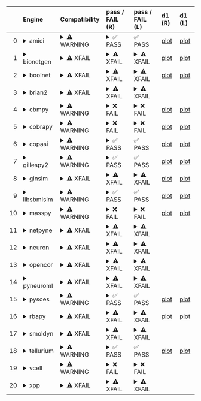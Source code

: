 |    | Engine                                                                                                                                     | Compatibility                                                                                                                                                                                                                                      | pass / FAIL (R)                                                                                                                                                                                                                                                                                                                                                                                                                                                                                                                                                                                                                                                                                                                                                                                                                                                                                                                                                                    | pass / FAIL (L)                                                                                                                                                                                                                                                                                                                                                                                                                                                                                                                                                      | d1 (R)                                                   | d1 (L)                                                  |
|---:|:-------------------------------------------------------------------------------------------------------------------------------------------|:---------------------------------------------------------------------------------------------------------------------------------------------------------------------------------------------------------------------------------------------------|:-----------------------------------------------------------------------------------------------------------------------------------------------------------------------------------------------------------------------------------------------------------------------------------------------------------------------------------------------------------------------------------------------------------------------------------------------------------------------------------------------------------------------------------------------------------------------------------------------------------------------------------------------------------------------------------------------------------------------------------------------------------------------------------------------------------------------------------------------------------------------------------------------------------------------------------------------------------------------------------|:---------------------------------------------------------------------------------------------------------------------------------------------------------------------------------------------------------------------------------------------------------------------------------------------------------------------------------------------------------------------------------------------------------------------------------------------------------------------------------------------------------------------------------------------------------------------|:---------------------------------------------------------|:--------------------------------------------------------|
|  0 | <details><summary>amici</summary>https://docs.biosimulators.org/Biosimulators_AMICI/<br></details>                                         | <details><summary>&#9888; WARNING</summary>The file extensions of the input files are '('xml', 'xml')'. These may be compatible with amici. ['SBML', 'SED-ML'] are compatible with amici</details>                                                 | <details><summary>&#9989; PASS</summary><a href="https://api.biosimulations.org/runs/6728b677b678b3883bb5de95">view</a><br><a href="https://api.biosimulations.org/results/6728b677b678b3883bb5de95/download">download</a><br><a href="https://api.biosimulations.org/logs/6728b677b678b3883bb5de95?includeOutput=true">logs</a><br><br></details>                                                                                                                                                                                                                                                                                                                                                                                                                                                                                                                                                                                                                                 | &#9989; PASS                                                                                                                                                                                                                                                                                                                                                                                                                                                                                                                                                         | <a href="d1_plots_remote\amici_plot_1.pdf">plot</a>      | <a href="d1_plots_local\amici_plot_1.pdf">plot</a>      |
|  1 | <details><summary>bionetgen</summary>https://docs.biosimulators.org/Biosimulators_BioNetGen/<br></details>                                 | <details><summary>&#9888; XFAIL</summary>EXPECTED FAIL<br><br>The file extensions of the input files are '('xml', 'xml')'. These may be compatible with bionetgen. ['BNGL', 'SED-ML'] are compatible with bionetgen</details>                      | <details><summary>&#9888; XFAIL</summary>EXPECTED FAIL<br><br><a href="https://api.biosimulations.org/runs/6728b67ab678b3883bb5de9b">view</a><br><a href="https://api.biosimulations.org/results/6728b67ab678b3883bb5de9b/download">download</a><br><a href="https://api.biosimulations.org/logs/6728b67ab678b3883bb5de9b?includeOutput=true">logs</a><br><br>ERROR MESSAGE:<br><span style="color:red;">The COMBINE/OMEX did not execute successfully:<br><br>  The SED document did not execute successfully:<br>  <br>    Language for model `model_1` is not supported.<br>      - Model language `urn:sedml:language:sbml` is not supported. Models must be in BNGL format (e.g., `sed:model/@language` must match `^urn:sedml:language:bngl(\.$)` such as `urn:sedml:language:bngl`).<br><br>ERROR TYPE:<br>CombineArchiveExecutionError</details>                                                                                                                           | <details><summary>&#9888; XFAIL</summary>EXPECTED FAIL<br><br>ERROR MESSAGE:<br><span style="color:red;">The COMBINE/OMEX did not execute successfully:<br><br>  The SED document did not execute successfully:<br>  <br>    Language for model `model_1` is not supported.<br>      - Model language `urn:sedml:language:sbml` is not supported. Models must be in BNGL format (e.g., `sed:model/@language` must match `^urn:sedml:language:bngl(\.$)` such as `urn:sedml:language:bngl`).<br><br>ERROR TYPE:<br>CombineArchiveExecutionError</details>             | <a href="d1_plots_remote\bionetgen_plot_1.pdf">plot</a>  | <a href="d1_plots_local\bionetgen_plot_1.pdf">plot</a>  |
|  2 | <details><summary>boolnet</summary>https://docs.biosimulators.org/Biosimulators_BoolNet/<br></details>                                     | <details><summary>&#9888; XFAIL</summary>EXPECTED FAIL<br><br>The file extensions of the input files are '('xml', 'xml')'. These may be compatible with boolnet. ['SBML-qual', 'SED-ML'] are compatible with boolnet</details>                     | <details><summary>&#9888; XFAIL</summary>EXPECTED FAIL<br><br><a href="https://api.biosimulations.org/runs/6728b67c0d09353e8f0f89ae">view</a><br><a href="https://api.biosimulations.org/results/6728b67c0d09353e8f0f89ae/download">download</a><br><a href="https://api.biosimulations.org/logs/6728b67c0d09353e8f0f89ae?includeOutput=true">logs</a><br><br>ERROR MESSAGE:<br><span style="color:red;">The COMBINE/OMEX did not execute successfully:<br><br>  The SED document did not execute successfully:<br>  <br>    Simulation `simulation_1` is invalid.<br>      - Number of points (50) must be equal to the difference between the output end (5.0) and start times (0.0).<br><br>ERROR TYPE:<br>CombineArchiveExecutionError</details>                                                                                                                                                                                                                               | <details><summary>&#9888; XFAIL</summary>EXPECTED FAIL<br><br>ERROR MESSAGE:<br><span style="color:red;">The COMBINE/OMEX did not execute successfully:<br><br>  The SED document did not execute successfully:<br>  <br>    Simulation `simulation_1` is invalid.<br>      - Number of points (50) must be equal to the difference between the output end (5.0) and start times (0.0).<br><br>ERROR TYPE:<br>CombineArchiveExecutionError</details>                                                                                                                 | <a href="d1_plots_remote\boolnet_plot_1.pdf">plot</a>    | <a href="d1_plots_local\boolnet_plot_1.pdf">plot</a>    |
|  3 | <details><summary>brian2</summary>https://docs.biosimulators.org/Biosimulators_pyNeuroML/<br></details>                                    | <details><summary>&#9888; XFAIL</summary>EXPECTED FAIL<br><br>The file extensions of the input files are '('xml', 'xml')'. These may be compatible with brian2. ['NeuroML', 'SED-ML', 'LEMS', 'SED-ML'] are compatible with brian2</details>       | <details><summary>&#9888; XFAIL</summary>EXPECTED FAIL<br><br><a href="https://api.biosimulations.org/runs/6728b679b678b3883bb5de98">view</a><br><a href="https://api.biosimulations.org/results/6728b679b678b3883bb5de98/download">download</a><br><a href="https://api.biosimulations.org/logs/6728b679b678b3883bb5de98?includeOutput=true">logs</a><br><br>ERROR MESSAGE:<br>No module named 'libsbml'<br><br>ERROR TYPE:<br>ModuleNotFoundError</details>                                                                                                                                                                                                                                                                                                                                                                                                                                                                                                                      | <details><summary>&#9888; XFAIL</summary>EXPECTED FAIL<br><br>ERROR MESSAGE:<br>No module named 'libsbml'<br><br>ERROR TYPE:<br>ModuleNotFoundError</details>                                                                                                                                                                                                                                                                                                                                                                                                        |                                                          |                                                         |
|  4 | <details><summary>cbmpy</summary>https://docs.biosimulators.org/Biosimulators_CBMPy/<br></details>                                         | <details><summary>&#9888; WARNING</summary>The file extensions of the input files are '('xml', 'xml')'. These may be compatible with cbmpy. ['SBML', 'SED-ML'] are compatible with cbmpy</details>                                                 | <details><summary>&#10060; FAIL</summary><a href="https://api.biosimulations.org/runs/6728b67eb678b3883bb5de9e">view</a><br><a href="https://api.biosimulations.org/results/6728b67eb678b3883bb5de9e/download">download</a><br><a href="https://api.biosimulations.org/logs/6728b67eb678b3883bb5de9e?includeOutput=true">logs</a><br><br>ERROR MESSAGE:<br><span style="color:red;">The COMBINE/OMEX did not execute successfully:<br><br>  The SED document did not execute successfully:<br>  <br>    UniformTimeCourseSimulation `simulation_1` is not supported.<br>      - Simulation simulation_1 of type `UniformTimeCourseSimulation` is not supported. Simulation must be an instance of one of the following:<br>          - SteadyStateSimulation<br><br>ERROR TYPE:<br>CombineArchiveExecutionError</details>                                                                                                                                                          | <details><summary>&#10060; FAIL</summary>ERROR MESSAGE:<br><span style="color:red;">The COMBINE/OMEX did not execute successfully:<br><br>  The SED document did not execute successfully:<br>  <br>    UniformTimeCourseSimulation `simulation_1` is not supported.<br>      - Simulation simulation_1 of type `UniformTimeCourseSimulation` is not supported. Simulation must be an instance of one of the following:<br>          - SteadyStateSimulation<br><br>ERROR TYPE:<br>CombineArchiveExecutionError</details>                                            | <a href="d1_plots_remote\cbmpy_plot_1.pdf">plot</a>      | <a href="d1_plots_local\cbmpy_plot_1.pdf">plot</a>      |
|  5 | <details><summary>cobrapy</summary>https://docs.biosimulators.org/Biosimulators_COBRApy/<br>Only allows steady state simulations</details> | <details><summary>&#9888; WARNING</summary>The file extensions of the input files are '('xml', 'xml')'. These may be compatible with cobrapy. ['SBML', 'SED-ML'] are compatible with cobrapy</details>                                             | <details><summary>&#10060; FAIL</summary><a href="https://api.biosimulations.org/runs/6728b6805a60072d20f48abc">view</a><br><a href="https://api.biosimulations.org/results/6728b6805a60072d20f48abc/download">download</a><br><a href="https://api.biosimulations.org/logs/6728b6805a60072d20f48abc?includeOutput=true">logs</a><br><br>ERROR MESSAGE:<br><span style="color:red;">The COMBINE/OMEX did not execute successfully:<br><br>  The SED document did not execute successfully:<br>  <br>    UniformTimeCourseSimulation `simulation_1` is not supported.<br>      - Simulation simulation_1 of type `UniformTimeCourseSimulation` is not supported. Simulation must be an instance of one of the following:<br>          - SteadyStateSimulation<br><br>ERROR TYPE:<br>CombineArchiveExecutionError</details>                                                                                                                                                          | <details><summary>&#10060; FAIL</summary>ERROR MESSAGE:<br><span style="color:red;">The COMBINE/OMEX did not execute successfully:<br><br>  The SED document did not execute successfully:<br>  <br>    UniformTimeCourseSimulation `simulation_1` is not supported.<br>      - Simulation simulation_1 of type `UniformTimeCourseSimulation` is not supported. Simulation must be an instance of one of the following:<br>          - SteadyStateSimulation<br><br>ERROR TYPE:<br>CombineArchiveExecutionError</details>                                            | <a href="d1_plots_remote\cobrapy_plot_1.pdf">plot</a>    | <a href="d1_plots_local\cobrapy_plot_1.pdf">plot</a>    |
|  6 | <details><summary>copasi</summary>https://docs.biosimulators.org/Biosimulators_COPASI/<br></details>                                       | <details><summary>&#9888; WARNING</summary>The file extensions of the input files are '('xml', 'xml')'. These may be compatible with copasi. ['SBML', 'SED-ML'] are compatible with copasi</details>                                               | <details><summary>&#9989; PASS</summary><a href="https://api.biosimulations.org/runs/6728b6820d09353e8f0f89b6">view</a><br><a href="https://api.biosimulations.org/results/6728b6820d09353e8f0f89b6/download">download</a><br><a href="https://api.biosimulations.org/logs/6728b6820d09353e8f0f89b6?includeOutput=true">logs</a><br><br></details>                                                                                                                                                                                                                                                                                                                                                                                                                                                                                                                                                                                                                                 | &#9989; PASS                                                                                                                                                                                                                                                                                                                                                                                                                                                                                                                                                         | <a href="d1_plots_remote\copasi_plot_1.pdf">plot</a>     | <a href="d1_plots_local\copasi_plot_1.pdf">plot</a>     |
|  7 | <details><summary>gillespy2</summary>https://docs.biosimulators.org/Biosimulators_GillesPy2/<br></details>                                 | <details><summary>&#9888; WARNING</summary>The file extensions of the input files are '('xml', 'xml')'. These may be compatible with gillespy2. ['SBML', 'SED-ML'] are compatible with gillespy2</details>                                         | <details><summary>&#9989; PASS</summary><a href="https://api.biosimulations.org/runs/6728b6840d09353e8f0f89b9">view</a><br><a href="https://api.biosimulations.org/results/6728b6840d09353e8f0f89b9/download">download</a><br><a href="https://api.biosimulations.org/logs/6728b6840d09353e8f0f89b9?includeOutput=true">logs</a><br><br></details>                                                                                                                                                                                                                                                                                                                                                                                                                                                                                                                                                                                                                                 | &#9989; PASS                                                                                                                                                                                                                                                                                                                                                                                                                                                                                                                                                         | <a href="d1_plots_remote\gillespy2_plot_1.pdf">plot</a>  | <a href="d1_plots_local\gillespy2_plot_1.pdf">plot</a>  |
|  8 | <details><summary>ginsim</summary>https://docs.biosimulators.org/Biosimulators_GINsim/<br></details>                                       | <details><summary>&#9888; XFAIL</summary>EXPECTED FAIL<br><br>The file extensions of the input files are '('xml', 'xml')'. These may be compatible with ginsim. ['SBML-qual', 'SED-ML'] are compatible with ginsim</details>                       | <details><summary>&#9888; XFAIL</summary>EXPECTED FAIL<br><br><a href="https://api.biosimulations.org/runs/6728b6860d09353e8f0f89bd">view</a><br><a href="https://api.biosimulations.org/results/6728b6860d09353e8f0f89bd/download">download</a><br><a href="https://api.biosimulations.org/logs/6728b6860d09353e8f0f89bd?includeOutput=true">logs</a><br><br>ERROR MESSAGE:<br><span style="color:red;">The COMBINE/OMEX did not execute successfully:<br><br>  The SED document did not execute successfully:<br>  <br>    Simulation `simulation_1` is invalid.<br>      - The interval between the output start and time time must be an integer multiple of the number of steps, not `0.1`:<br>          Output start time: 0.0<br>          Output end time: 5.0<br>          Number of steps: 50<br><br>ERROR TYPE:<br>CombineArchiveExecutionError</details>                                                                                                               | <details><summary>&#9888; XFAIL</summary>EXPECTED FAIL<br><br>ERROR MESSAGE:<br><span style="color:red;">The COMBINE/OMEX did not execute successfully:<br><br>  The SED document did not execute successfully:<br>  <br>    Simulation `simulation_1` is invalid.<br>      - The interval between the output start and time time must be an integer multiple of the number of steps, not `0.1`:<br>          Output start time: 0.0<br>          Output end time: 5.0<br>          Number of steps: 50<br><br>ERROR TYPE:<br>CombineArchiveExecutionError</details> | <a href="d1_plots_remote\ginsim_plot_1.pdf">plot</a>     | <a href="d1_plots_local\ginsim_plot_1.pdf">plot</a>     |
|  9 | <details><summary>libsbmlsim</summary>https://docs.biosimulators.org/Biosimulators_LibSBMLSim/<br></details>                               | <details><summary>&#9888; WARNING</summary>The file extensions of the input files are '('xml', 'xml')'. These may be compatible with libsbmlsim. ['SBML', 'SED-ML'] are compatible with libsbmlsim</details>                                       | <details><summary>&#9989; PASS</summary><a href="https://api.biosimulations.org/runs/6728b6885a60072d20f48acb">view</a><br><a href="https://api.biosimulations.org/results/6728b6885a60072d20f48acb/download">download</a><br><a href="https://api.biosimulations.org/logs/6728b6885a60072d20f48acb?includeOutput=true">logs</a><br><br></details>                                                                                                                                                                                                                                                                                                                                                                                                                                                                                                                                                                                                                                 | &#9989; PASS                                                                                                                                                                                                                                                                                                                                                                                                                                                                                                                                                         | <a href="d1_plots_remote\libsbmlsim_plot_1.pdf">plot</a> | <a href="d1_plots_local\libsbmlsim_plot_1.pdf">plot</a> |
| 10 | <details><summary>masspy</summary>https://docs.biosimulators.org/Biosimulators_MASSpy/<br></details>                                       | <details><summary>&#9888; WARNING</summary>The file extensions of the input files are '('xml', 'xml')'. These may be compatible with masspy. ['SBML', 'SED-ML'] are compatible with masspy</details>                                               | <details><summary>&#10060; FAIL</summary><a href="https://api.biosimulations.org/runs/6728b68a0d09353e8f0f89c3">view</a><br><a href="https://api.biosimulations.org/results/6728b68a0d09353e8f0f89c3/download">download</a><br><a href="https://api.biosimulations.org/logs/6728b68a0d09353e8f0f89c3?includeOutput=true">logs</a><br><br>ERROR MESSAGE:<br><span style="color:red;">The COMBINE/OMEX did not execute successfully:<br><br>  The SED document did not execute successfully:<br>  <br>    The following targets are not supported:<br>      - /sbml:sbml/sbml:model/sbml:listOfCompartments/sbml:compartment[@id='compartment']<br>      - /sbml:sbml/sbml:model/sbml:listOfCompartments/sbml:compartment[@id='compartment']<br>    <br>    Only following targets are supported:<br>      - M_S1<br>      - M_S2<br>      - R_reaction1<br>      - S1<br>      - S2<br>      - k1<br>      - reaction1<br><br>ERROR TYPE:<br>CombineArchiveExecutionError</details> | <details><summary>&#10060; FAIL</summary>ERROR MESSAGE:<br><span style="color:red;">The COMBINE/OMEX did not execute successfully:<br><br>  The SED document did not execute successfully:<br>  <br>    Something went wrong reading the SBML model. Most likely the SBML model is not valid. Please check that your model is valid using the `mass.io.sbml.validate_sbml_model` function or via the online validator at http://sbml.org/validator .<br>    	`(model, errors) = validate_sbml_model(filename)`<br>    If the model is valid and cannot be read please open an issue at https://github.com/SBRG/masspy/issues .<br><br>ERROR TYPE:<br>CombineArchiveExecutionError</details>                                                                                                                                                                                                                                                                                                                                                                                                                                                                                                                                                                      | <a href="d1_plots_remote\masspy_plot_1.pdf">plot</a>     | <a href="d1_plots_local\masspy_plot_1.pdf">plot</a>     |
| 11 | <details><summary>netpyne</summary>https://docs.biosimulators.org/Biosimulators_pyNeuroML/<br></details>                                   | <details><summary>&#9888; XFAIL</summary>EXPECTED FAIL<br><br>The file extensions of the input files are '('xml', 'xml')'. These may be compatible with netpyne. ['NeuroML', 'SED-ML', 'LEMS', 'SED-ML'] are compatible with netpyne</details>     | <details><summary>&#9888; XFAIL</summary>EXPECTED FAIL<br><br><a href="https://api.biosimulations.org/runs/6728b68b0d09353e8f0f89d1">view</a><br><a href="https://api.biosimulations.org/results/6728b68b0d09353e8f0f89d1/download">download</a><br><a href="https://api.biosimulations.org/logs/6728b68b0d09353e8f0f89d1?includeOutput=true">logs</a><br><br>ERROR MESSAGE:<br>No module named 'libsbml'<br><br>ERROR TYPE:<br>ModuleNotFoundError</details>                                                                                                                                                                                                                                                                                                                                                                                                                                                                                                                      | <details><summary>&#9888; XFAIL</summary>EXPECTED FAIL<br><br>ERROR MESSAGE:<br>No module named 'libsbml'<br><br>ERROR TYPE:<br>ModuleNotFoundError</details>                                                                                                                                                                                                                                                                                                                                                                                                        |                                                          |                                                         |
| 12 | <details><summary>neuron</summary>https://docs.biosimulators.org/Biosimulators_pyNeuroML/<br></details>                                    | <details><summary>&#9888; XFAIL</summary>EXPECTED FAIL<br><br>The file extensions of the input files are '('xml', 'xml')'. These may be compatible with neuron. ['NeuroML', 'SED-ML', 'LEMS', 'SED-ML'] are compatible with neuron</details>       | <details><summary>&#9888; XFAIL</summary>EXPECTED FAIL<br><br><a href="https://api.biosimulations.org/runs/6728b68db678b3883bb5deb6">view</a><br><a href="https://api.biosimulations.org/results/6728b68db678b3883bb5deb6/download">download</a><br><a href="https://api.biosimulations.org/logs/6728b68db678b3883bb5deb6?includeOutput=true">logs</a><br><br>ERROR MESSAGE:<br>No module named 'libsbml'<br><br>ERROR TYPE:<br>ModuleNotFoundError</details>                                                                                                                                                                                                                                                                                                                                                                                                                                                                                                                      | <details><summary>&#9888; XFAIL</summary>EXPECTED FAIL<br><br>ERROR MESSAGE:<br>No module named 'libsbml'<br><br>ERROR TYPE:<br>ModuleNotFoundError</details>                                                                                                                                                                                                                                                                                                                                                                                                        |                                                          |                                                         |
| 13 | <details><summary>opencor</summary>https://docs.biosimulators.org/Biosimulators_OpenCOR/<br></details>                                     | <details><summary>&#9888; XFAIL</summary>EXPECTED FAIL<br><br>The file extensions of the input files are '('xml', 'xml')'. These may be compatible with opencor. ['CellML', 'SED-ML'] are compatible with opencor</details>                        | <details><summary>&#9888; XFAIL</summary>EXPECTED FAIL<br><br><a href="https://api.biosimulations.org/runs/6728b68f0d09353e8f0f89df">view</a><br><a href="https://api.biosimulations.org/results/6728b68f0d09353e8f0f89df/download">download</a><br><a href="https://api.biosimulations.org/logs/6728b68f0d09353e8f0f89df?includeOutput=true">logs</a><br><br>ERROR MESSAGE:<br>No module named 'libsbml'<br><br>ERROR TYPE:<br>ModuleNotFoundError</details>                                                                                                                                                                                                                                                                                                                                                                                                                                                                                                                      | <details><summary>&#9888; XFAIL</summary>EXPECTED FAIL<br><br>ERROR MESSAGE:<br>No module named 'libsbml'<br><br>ERROR TYPE:<br>ModuleNotFoundError</details>                                                                                                                                                                                                                                                                                                                                                                                                        |                                                          |                                                         |
| 14 | <details><summary>pyneuroml</summary>https://docs.biosimulators.org/Biosimulators_pyNeuroML/<br></details>                                 | <details><summary>&#9888; XFAIL</summary>EXPECTED FAIL<br><br>The file extensions of the input files are '('xml', 'xml')'. These may be compatible with pyneuroml. ['NeuroML', 'SED-ML', 'LEMS', 'SED-ML'] are compatible with pyneuroml</details> | <details><summary>&#9888; XFAIL</summary>EXPECTED FAIL<br><br><a href="https://api.biosimulations.org/runs/6728b6900d09353e8f0f89e3">view</a><br><a href="https://api.biosimulations.org/results/6728b6900d09353e8f0f89e3/download">download</a><br><a href="https://api.biosimulations.org/logs/6728b6900d09353e8f0f89e3?includeOutput=true">logs</a><br><br>ERROR MESSAGE:<br>No module named 'libsbml'<br><br>ERROR TYPE:<br>ModuleNotFoundError</details>                                                                                                                                                                                                                                                                                                                                                                                                                                                                                                                      | <details><summary>&#9888; XFAIL</summary>EXPECTED FAIL<br><br>ERROR MESSAGE:<br>No module named 'libsbml'<br><br>ERROR TYPE:<br>ModuleNotFoundError</details>                                                                                                                                                                                                                                                                                                                                                                                                        |                                                          |                                                         |
| 15 | <details><summary>pysces</summary>https://docs.biosimulators.org/Biosimulators_PySCeS/<br></details>                                       | <details><summary>&#9888; WARNING</summary>The file extensions of the input files are '('xml', 'xml')'. These may be compatible with pysces. ['SBML', 'SED-ML'] are compatible with pysces</details>                                               | <details><summary>&#9989; PASS</summary><a href="https://api.biosimulations.org/runs/6728b6925a60072d20f48afe">view</a><br><a href="https://api.biosimulations.org/results/6728b6925a60072d20f48afe/download">download</a><br><a href="https://api.biosimulations.org/logs/6728b6925a60072d20f48afe?includeOutput=true">logs</a><br><br></details>                                                                                                                                                                                                                                                                                                                                                                                                                                                                                                                                                                                                                                 | &#9989; PASS                                                                                                                                                                                                                                                                                                                                                                                                                                                                                                                                                         | <a href="d1_plots_remote\pysces_plot_1.pdf">plot</a>     | <a href="d1_plots_local\pysces_plot_1.pdf">plot</a>     |
| 16 | <details><summary>rbapy</summary>https://docs.biosimulators.org/Biosimulators_RBApy/<br></details>                                         | <details><summary>&#9888; XFAIL</summary>EXPECTED FAIL<br><br>The file extensions of the input files are '('xml', 'xml')'. These may be compatible with rbapy. ['RBApy', 'SED-ML'] are compatible with rbapy</details>                             | <details><summary>&#9888; XFAIL</summary>EXPECTED FAIL<br><br><a href="https://api.biosimulations.org/runs/6728b693b678b3883bb5dedd">view</a><br><a href="https://api.biosimulations.org/results/6728b693b678b3883bb5dedd/download">download</a><br><a href="https://api.biosimulations.org/logs/6728b693b678b3883bb5dedd?includeOutput=true">logs</a><br><br>ERROR MESSAGE:<br><span style="color:red;">The COMBINE/OMEX did not execute successfully:<br><br>  The SED document did not execute successfully:<br>  <br>    Language for model `model_1` is not supported.<br>      - Model language `urn:sedml:language:sbml` is not supported. Models must be in RBA format (e.g., `sed:model/@language` must match `^urn:sedml:language:rba(\.$)` such as `urn:sedml:language:rba`).<br><br>ERROR TYPE:<br>CombineArchiveExecutionError</details>                                                                                                                              | <details><summary>&#9888; XFAIL</summary>EXPECTED FAIL<br><br>ERROR MESSAGE:<br><span style="color:red;">The COMBINE/OMEX did not execute successfully:<br><br>  The SED document did not execute successfully:<br>  <br>    Language for model `model_1` is not supported.<br>      - Model language `urn:sedml:language:sbml` is not supported. Models must be in RBA format (e.g., `sed:model/@language` must match `^urn:sedml:language:rba(\.$)` such as `urn:sedml:language:rba`).<br><br>ERROR TYPE:<br>CombineArchiveExecutionError</details>                | <a href="d1_plots_remote\rbapy_plot_1.pdf">plot</a>      | <a href="d1_plots_local\rbapy_plot_1.pdf">plot</a>      |
| 17 | <details><summary>smoldyn</summary>https://smoldyn.readthedocs.io/en/latest/python/api.html#sed-ml-combine-biosimulators-api<br></details> | <details><summary>&#9888; XFAIL</summary>EXPECTED FAIL<br><br>The file extensions of the input files are '('xml', 'xml')'. These may be compatible with smoldyn. ['Smoldyn', 'SED-ML'] are compatible with smoldyn</details>                       | <details><summary>&#9888; XFAIL</summary>EXPECTED FAIL<br><br><a href="https://api.biosimulations.org/runs/6728b6955a60072d20f48b10">view</a><br><a href="https://api.biosimulations.org/results/6728b6955a60072d20f48b10/download">download</a><br><a href="https://api.biosimulations.org/logs/6728b6955a60072d20f48b10?includeOutput=true">logs</a><br><br>ERROR MESSAGE:<br>No module named 'libsbml'<br><br>ERROR TYPE:<br>ModuleNotFoundError</details>                                                                                                                                                                                                                                                                                                                                                                                                                                                                                                                      | <details><summary>&#9888; XFAIL</summary>EXPECTED FAIL<br><br>ERROR MESSAGE:<br>Error unknown. The log.yml containing error information was not found.<br><br></details>                                                                                                                                                                                                                                                                                                                                                                                             |                                                          |                                                         |
| 18 | <details><summary>tellurium</summary>https://docs.biosimulators.org/Biosimulators_tellurium/<br></details>                                 | <details><summary>&#9888; WARNING</summary>The file extensions of the input files are '('xml', 'xml')'. These may be compatible with tellurium. ['SBML', 'SED-ML'] are compatible with tellurium</details>                                         | <details><summary>&#9989; PASS</summary><a href="https://api.biosimulations.org/runs/6728b6970d09353e8f0f8a0b">view</a><br><a href="https://api.biosimulations.org/results/6728b6970d09353e8f0f8a0b/download">download</a><br><a href="https://api.biosimulations.org/logs/6728b6970d09353e8f0f8a0b?includeOutput=true">logs</a><br><br></details>                                                                                                                                                                                                                                                                                                                                                                                                                                                                                                                                                                                                                                 | &#9989; PASS                                                                                                                                                                                                                                                                                                                                                                                                                                                                                                                                                         | <a href="d1_plots_remote\tellurium_plot_1.pdf">plot</a>  | <a href="d1_plots_local\tellurium_plot_1.pdf">plot</a>  |
| 19 | <details><summary>vcell</summary>https://github.com/virtualcell/vcell<br></details>                                                        | <details><summary>&#9888; WARNING</summary>The file extensions of the input files are '('xml', 'xml')'. These may be compatible with vcell. ['SBML', 'SED-ML', 'BNGL', 'SED-ML'] are compatible with vcell</details>                               | <details><summary>&#10060; FAIL</summary><a href="https://api.biosimulations.org/runs/6728b69a5a60072d20f48b21">view</a><br><a href="https://api.biosimulations.org/results/6728b69a5a60072d20f48b21/download">download</a><br><a href="https://api.biosimulations.org/logs/6728b69a5a60072d20f48b21?includeOutput=true">logs</a><br><br>ERROR MESSAGE:<br>status: QUEUED<br><br></details>                                                                                                                                                                                                                                                                                                                                                                                                                                                                                                                                                                                        | <details><summary>&#10060; FAIL</summary>ERROR MESSAGE:<br>Runtime Exception<br><br></details>                                                                                                                                                                                                                                                                                                                                                                                                                                                                       |                                                          |                                                         |
| 20 | <details><summary>xpp</summary>https://docs.biosimulators.org/Biosimulators_XPP/<br></details>                                             | <details><summary>&#9888; XFAIL</summary>EXPECTED FAIL<br><br>The file extensions of the input files are '('xml', 'xml')'. These may be compatible with xpp. ['XPP', 'SED-ML'] are compatible with xpp</details>                                   | <details><summary>&#9888; XFAIL</summary>EXPECTED FAIL<br><br><a href="https://api.biosimulations.org/runs/6728b69c5a60072d20f48b37">view</a><br><a href="https://api.biosimulations.org/results/6728b69c5a60072d20f48b37/download">download</a><br><a href="https://api.biosimulations.org/logs/6728b69c5a60072d20f48b37?includeOutput=true">logs</a><br><br>ERROR MESSAGE:<br>No module named 'libsbml'<br><br>ERROR TYPE:<br>ModuleNotFoundError</details>                                                                                                                                                                                                                                                                                                                                                                                                                                                                                                                      | <details><summary>&#9888; XFAIL</summary>EXPECTED FAIL<br><br>ERROR MESSAGE:<br>No module named 'libsbml'<br><br>ERROR TYPE:<br>ModuleNotFoundError</details>                                                                                                                                                                                                                                                                                                                                                                                                        |                                                          |                                                         |